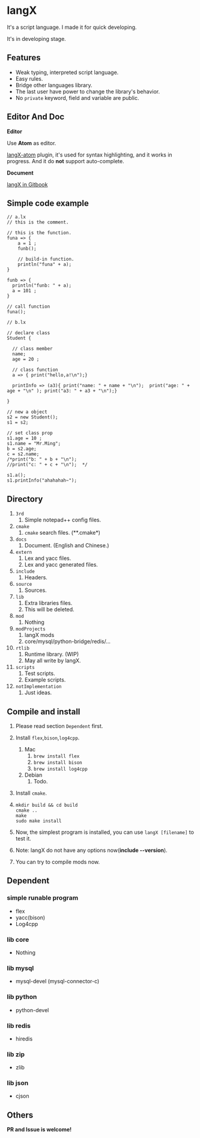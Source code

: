 # langX

It's a script language. I made it for quick developing.

It's in developing stage.



## Features

- Weak typing, interpreted script language.
- Easy rules.
- Bridge other languages library.
- The last user have power to change the library's behavior.
- No `private` keyword, field and variable are public.



## Editor And Doc

**Editor**

Use **Atom** as editor.

[langX-atom](https://github.com/Aincvy/langX-atom.git) plugin, it's used for syntax highlighting, and it works in progress. And it do **not** support auto-complete.

**Document**

[langX in Gitbook](https://aincvy.gitbook.io/langx/v/dev/langs)



## Simple code example

```
// a.lx
// this is the comment.

// this is the function.
funa => {
	a = 1 ;
	funb();

	// build-in function.
	println("funa" + a);
}

funb => {
  println("funb: " + a);
  a = 101 ;
}

// call function
funa();

```



```
// b.lx

// declare class
Student {

  // class member
  name;
  age = 20 ;

  // class function
  a => { print("hello,a!\n");}

  printInfo => (a3){ print("name: " + name + "\n");  print("age: " + age + "\n" ); print("a3: " + a3 + "\n");}

}

// new a object
s2 = new Student();
s1 = s2;

// set class prop
s1.age = 10 ;
s1.name = "Mr.Ming";
b = s2.age;
c = s2.name;
/*print("b: " + b + "\n");
//print("c: " + c + "\n");  */

s1.a();
s1.printInfo("ahahahah~");

```





## Directory

1. `3rd`
   1. Simple notepad++ config files.
2. `cmake`
   1. `cmake` search files. (**.cmake*)
3. `docs`
   1. Document. (English and Chinese.)
4. `extern`
   1. Lex and yacc files.
   2. Lex and yacc generated files.
5. `include`
   1. Headers.
6. `source`
   1. Sources.
7. `lib`
   1. Extra libraries files.
   2. This will be deleted.
8. `mod`
   1. Nothing
9. `modProjects`
   1. langX mods
   2. core/mysql/python-bridge/redis/...
10. `rtlib`
    1. Runtime library. (WIP)
    2. May all write by langX.
11. `scripts`
    1. Test scripts.
    2. Example scripts.
12. `notImplementation`
    1. Just ideas.



## Compile and install

1. Please read section `Dependent` first.

2. Install `flex`,`bison`,`log4cpp`.  

   1. Mac
      1. `brew install flex`
      2. `brew install bison`
      3. `brew install log4cpp`
   2. Debian
      1. Todo.

3. Install `cmake`.

4. ```shell
   mkdir build && cd build
   cmake ..
   make
   sudo make install 
   ```

5. Now, the simplest program is installed, you can use `langX [filename]` to test it.

6. Note: langX do not have any options now(**include --version**).

7. You can try to compile mods now. 



## Dependent

### simple runable program

- flex
- yacc(bison)
- Log4cpp

### lib core

- Nothing



### lib mysql

- mysql-devel (mysql-connector-c)



### lib python

- python-devel



### lib redis

- hiredis



### lib zip

- zlib



### lib json

- cjson



## Others

**PR and Issue is welcome!**

